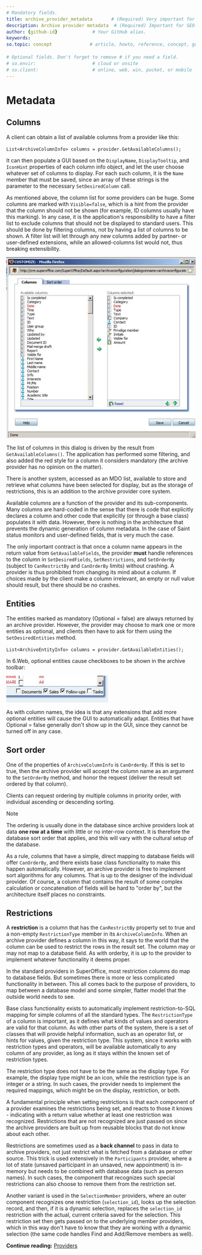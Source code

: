 ```yaml
---
# Mandatory fields.
title: archive_provider_metadata       # (Required) Very important for SEO.
description: Archive provider metadata  # (Required) Important for SEO.
author: {github-id}             # Your GitHub alias.
keywords:
so.topic: concept              # article, howto, reference, concept, guide

# Optional fields. Don't forget to remove # if you need a field.
# so.envir:                     # cloud or onsite
# so.client:                    # online, web, win, pocket, or mobile
---
```


# Metadata

## Columns

A client can obtain a list of available columns from a provider like this:

`List<ArchiveColumnInfo> columns = provider.GetAvailableColumns();`

It can then populate a GUI based on the `DisplayName`, `DisplayTooltip`, and `IconHint` properties of each column info object, and let the user choose whatever set of columns to display. For each such column, it is the `Name` member that must be saved, since an array of these strings is the parameter to the necessary `SetDesiredColumn` call.

As mentioned above, the column list for some providers can be huge. Some columns are marked with `Visible=false`, which is a hint from the provider that the column should not be shown (for example, ID columns usually have this marking). In any case, it is the application's responsibility to have a filter list to exclude columns that should not be displayed to standard users. This should be done by filtering columns, not by having a list of columns to be shown. A filter list will let through any new columns added by partner- or user-defined extensions, while an allowed-columns list would not, thus breaking extensibility.

![filter columns][img1]

The list of columns in this dialog is driven by the result from `GetAvailableColumns()`. The application has performed some filtering, and also added the red style for a column it considers mandatory (the archive provider has no opinion on the matter).

There is another system, accessed as an MDO list, available to store and retrieve what columns have been selected for display, but as the storage of restrictions, this is an addition to the archive provider core system.

Available columns are a function of the provider and its sub-components. Many columns are hard-coded in the sense that there is code that explicitly declares a column and other code that explicitly (or through a base class) populates it with data. However, there is nothing in the architecture that prevents the dynamic generation of column metadata. In the case of Saint status monitors and user-defined fields, that is very much the case.

The only important contract is that once a column name appears in the return value from `GetAvailableFields`, the provider **must** handle references to the column in `SetDesiredFields`, `SetRestrictions`, and `SetOrderBy` (subject to `CanRestrictBy` and `CanOrderBy` limits) without crashing. A provider is thus prohibited from changing its mind about a column. If choices made by the client make a column irrelevant, an empty or null value should result, but there should be no crashes.

## Entities

The entities marked as mandatory (Optional = false) are always returned by an archive provider. However, the provider may choose to mark one or more entities as optional, and clients then have to ask for them using the `SetDesiredEntities` method.

`List<ArchiveEntityInfo> columns = provider.GetAvailableEntities();`

In 6.Web, optional entities cause checkboxes to be shown in the archive toolbar:

![archive toolbar][img2]

As with column names, the idea is that any extensions that add more optional entities will cause the GUI to automatically adapt. Entities that have Optional = false generally don't show up in the GUI, since they cannot be turned off in any case.

## Sort order

One of the properties of `ArchiveColumnInfo` is `CanOrderBy`. If this is set to true, then the archive provider will accept the column name as an argument to the `SetOrderBy` method, and honor the request (deliver the result set ordered by that column).

Clients can request ordering by multiple columns in priority order, with individual ascending or descending sorting.

> [!NOTE]
> The ordering is usually done in the database since archive providers look at data **one row at a time** with little or no inter-row context. It is therefore the database sort order that applies, and this will vary with the cultural setup of the database.

As a rule, columns that have a simple, direct mapping to database fields will offer `CanOrderBy`, and there exists base class functionality to make this happen automatically. However, an archive provider is free to implement sort algorithms for any columns. That is up to the designer of the individual provider. Of course, a column that contains the result of some complex calculation or concatenation of fields will be hard to "order by", but the architecture itself places no constraints.

## Restrictions

A **restriction** is a column that has the `CanRestrictBy` property set to true and a non-empty `RestrictionType` member in its `ArchiveColumnInfo`. When an archive provider defines a column in this way, it says to the world that the column can be used to restrict the rows in the result set. The column may or may not map to a database field. As with orderby, it is up to the provider to implement whatever functionality it deems proper.

In the standard providers in SuperOffice, most restriction columns do map to database fields. But sometimes there is more or less complicated functionality in between. This all comes back to the purpose of providers, to map between a database model and some simpler, flatter model that the outside world needs to see.

Base class functionality exists to automatically implement restriction-to-SQL mapping for simple columns of all the standard types. The `RestrictionType` of a column is important, as it defines what kinds of values and operators are valid for that column. As with other parts of the system, there is a set of classes that will provide helpful information, such as an operator list, or hints for values, given the restriction type. This system, since it works with restriction types and operators, will be available automatically to any column of any provider, as long as it stays within the known set of restriction types.

The restriction type does not have to be the same as the display type. For example, the display type might be an icon, while the restriction type is an integer or a string. In such cases, the provider needs to implement the required mappings, which might be on the display, restriction, or both.

A fundamental principle when setting restrictions is that each component of a provider examines the restrictions being set, and reacts to those it knows - indicating with a return value whether at least one restriction was recognized. Restrictions that are not recognized are just passed on since the archive providers are built up from reusable blocks that do not know about each other.

Restrictions are sometimes used as a **back channel** to pass in data to archive providers, not just restrict what is fetched from a database or other source. This trick is used extensively in the `Participants` provider, where a lot of state (unsaved participant in an unsaved, new appointment) is in-memory but needs to be combined with database data (such as person names). In such cases, the component that recognizes such special restrictions can also choose to remove them from the restriction set.

Another variant is used in the `SelectionMember` providers, where an outer component recognizes one restriction (`selection_id`), looks up the selection record, and then, if it is a dynamic selection, replaces the `selection_id` restriction with the actual, current criteria saved for the selection. This restriction set then gets passed on to the underlying member providers, which in this way don't have to know that they are working with a dynamic selection (the same code handles Find and Add/Remove members as well).

**Continue reading:** [Providers][1]

<!-- Referenced links -->
[1]: providers.md

<!-- Referenced images -->
[img1]: media/image002.jpg
[img2]: media/image003.jpg
